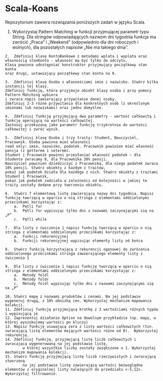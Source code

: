 # Scala-Koans

Repozytorium zawiera rozwiązania poniższych zadań w języku Scala.

  1.	Wykorzystaj Pattern Matching w funkcji przyjmującej parametr typu String.
	Dla stringów odpowiadających nazwom dni tygodnia funkcja
	ma zwrócić „Praca” i „Weekend” (odpowiednio dla dni roboczych i wolnych),
	dla pozostałych napisów „Nie ma takiego dnia”.

	2.	Zdefiniuj klasę KontoBankowe z metodami wplata i wyplata oraz
	własnością stanKonta - własność ma być tylko do odczytu.
	Klasa powinna udostępniać konstruktor przyjmujący początkowy stan konta
	oraz drugi, ustawiający początkowy stan konta na 0.

	3.	Zdefiniuj klasę Osoba z własnościami imie i nazwisko. Stwórz kilka instancji tej klasy.
	Zdefiniuj funkcję, która przyjmuje obiekt klasy osoba i przy pomocy Pattern Matching wybiera
	i zwraca napis zawierający przywitanie danej osoby.
	Zdefiniuj 2-3 różne przywitania dla konkretnych osób (z określonym imionami lub nazwiskami) oraz jedno domyślne.

	4.	Zdefiniuj funkcję przyjmującą dwa parametry - wartość całkowitą i funkcję operującą na wartości całkowitej.
	Zastosuj przekazaną jako parametr funkcję trzykrotnie do wartości całkowitej i zwróć wynik.

	5.	Zdefiniuj klasę Osoba i trzy traity: Student, Nauczyciel, Pracownik. Osoba powinna mieć własności
	read only: imie, nazwisko, podatek. Pracownik powinien mieć własność pensja (z getterem i seterem).
	Student i Pracownik powinni przesłaniać własność podatek – dla Studenta zwracamy 0, dla Pracownika 20% pensji.
	Nauczyciel powinien dziedziczyć z Pracownika, dla niego podatek zwraca 10% pensji. Stwórz obiekty z każdym z traitów,
	pokaż jak podatek działa dla każdego z nich. Stwórz obiekty z traitami Student i Pracownik,
	pokaż jak podatek zadziała w zależności od kolejności w jakiej te traity zostały dodane przy tworzeniu obiektu.

	6.	Stwórz 7 elementową listę zawierającą nazwy dni tygodnia. Napisz funkcję tworzącą w oparciu o nią stringa z elementami oddzielonymi
	przecinkami korzystając z:
		a.	Pętli for
		b.	Pętli for wypisując tylko dni z nazwami zaczynającymi się na „P”
		c.	Pętli while

	7.	Dla listy z ćwiczenia 1 napisz funkcję tworzącą w oparciu o nią stringa z elementami oddzielonymi przecinkami korzystając z:
		a.	Funkcji rekurencyjnej
		b.	Funkcji rekurencyjnej wypisując elementy listy od końca

	8.	Stwórz funkcję korzystającą z rekurencji ogonowej do zwrócenia oddzielonego przecinkami stringa zawierającego elementy listy z ćwiczenia 1

	9.	Dla listy z ćwiczenia 1 napisz funkcję tworzącą w oparciu o nią stringa z elementami oddzielonymi przecinkami korzystając z:
		a.	Metody foldl
		b.	Metody foldr
		c.	Metody foldl wypisując tylko dni z nazwami zaczynającymi się na „P”

	10.	Stwórz mapę z nazwami produktów i cenami. Na jej podstawie wygeneruj drugą, z 10% obniżką cen. Wykorzystaj mechanizm mapowania kolekcji.
	11.	Zdefiniuj funkcję przyjmującą krotkę z 3 wartościami różnych typów i wypisującą je
	12.	Zaprezentuj działanie Option na dowolnym przykładzie (np. mapy, w której wyszukujemy wartości po kluczu)
	13.	Napisz funkcję usuwającą zera z listy wartości całkowitych (tzn. zwracającą listę elementów mających wartości różne od 0).  Wykorzystaj rekurencję.
	14.	Zdefiniuj funkcję, przyjmującą listę liczb całkowitych i zwracającą wygenerowaną na jej podstawie listę,
			w której wszystkie liczby zostały zwiększone o 1. Wykorzystaj mechanizm mapowania kolekcji.
	15.	Stwórz funkcję przyjmującą listę liczb rzeczywistych i zwracającą stworzoną
			na jej podstawie listę zawierającą wartości bezwzględne elementów z oryginalnej listy należących do przedziału <-5,12>. Wykorzystaj filtrowanie.
